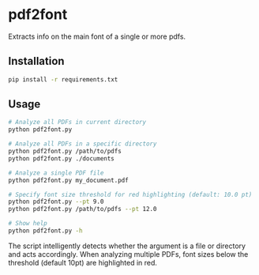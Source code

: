 # pdf2font
Extracts info on the main font of a single or more pdfs.

## Installation

```bash
pip install -r requirements.txt
```

## Usage

```bash
# Analyze all PDFs in current directory
python pdf2font.py

# Analyze all PDFs in a specific directory
python pdf2font.py /path/to/pdfs
python pdf2font.py ./documents

# Analyze a single PDF file
python pdf2font.py my_document.pdf

# Specify font size threshold for red highlighting (default: 10.0 pt)
python pdf2font.py --pt 9.0
python pdf2font.py /path/to/pdfs --pt 12.0

# Show help
python pdf2font.py -h
```

The script intelligently detects whether the argument is a file or directory and acts accordingly. When analyzing multiple PDFs, font sizes below the threshold (default 10pt) are highlighted in red.
